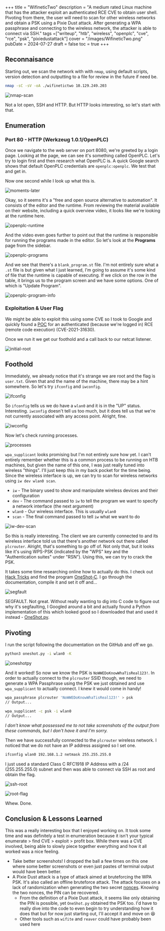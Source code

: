 +++
title = "WifineticTwo"
description = "A medium rated Linux machine that has the attacker exploit an authenticated RCE CVE to obtain user shell. Pivoting from there, the user will need to scan for other wireless networks and obtain a PSK using a Pixie Dust attack. After generating a WPA passphrase and connecting to the wireless network, the attacker is able to connect via SSH."
tags =["writeup", "htb", "wireless", "openplc", "cve", "rce", "psk", "pixiedustattack"]
cover = "/images/WifineticTwo.png"
pubDate = 2024-07-27
draft = false
toc = true
+++

## Reconnaisance

Starting out, we scan the network with with `nmap`, using default scripts, version detection and outputting to a file for review in the future if need be.

```bash
nmap -sC -sV -oA ./wifinetictwo 10.129.249.203
```

![nmap-scan](/images/wifinetictwo-nmap.webp)

Not a lot open, SSH and HTTP. But HTTP looks interesting, so let's start with that.

## Enumeration

### Port 80 - HTTP (Werkzeug 1.0.1/OpenPLC)

Once we navigate to the web server on port 8080, we're greeted by a login page. Looking at the page, we can see it's something called OpenPLC. Let's try to login first and then research what OpenPLC is. A quick Google search shows that default OpenPLC credentials are `openplc:openplc`. We test that and get in.

Now one second while I look up what this is.

![moments-later](/images/a-few-moments-later.webp)

Okay, so it seems it's a "free and open source alternative to automation". It consists of the editor and the runtime. From reviewing the material available on their website, including a quick overview video, it looks like we're looking at the runtime here.

![openplc-runtime](/images/wifinetictwo-80-web-dashboard.webp)

And the video even goes further to point out that the runtime is responsible for running the programs made in the editor. So let's look at the **Programs** page from the sidebar.

![openplc-programs](/images/wifinetictwo-80-dashboard-programs.webp)

And we see that there's a `blank_program.st` file. I'm not entirely sure what a `.st` file is but given what I just learned, I'm going to assume it's some kind of file that the runtime is capable of executing. If we click on the row in the table, it brings us to the program screen and we have some options. One of which is "Update Program".

![openplc-program-info](/images/wifinetictwo-80-program-info.webp)

### Exploitation & User Flag

We might be able to exploit this using some CVE so I took to Google and quickly found a [POC](https://github.com/thewhiteh4t/cve-2021-31630) for an authenticated (because we're logged in) RCE (remote code execution) (CVE-2021-31630).

Once we run it we get our foothold and a call back to our netcat listener.

![initial-root](/images/wifinetictwo-user-flag.webp)

## Foothold

Immediately, we already notice that it's strange we are root and the flag is `user.txt`. Given that and the name of the machine, there may be a hint somewhere. So let's try `ifconfig` and `iwconfig`.

![ifconfig](/images/wifinetictwo-ifconfig.webp)

So `ifconfig` tells us we do have a `wlan0` and it is in the "UP" status. Interesting. `iwconfig` doesn't tell us too much, but it does tell us that we're not currently associated with any access point. Alright, fine.

![iwconfig](/images/wifinetictwo-iwconfig.webp)

Now let's check running processes.

![processes](/images/wifinetictwo-processes.webp)

`wpa_supplicant` looks promising but I'm not entirely sure how yet. I can't entirely remember whether this is a common process to be running on HTB machines, but given the name of this one, I was just really tuned into wireless "things". I'll just keep this in my back pocket for the time being. Since the wireless interface is up, we can try to scan for wireless networks using `iw dev wlan0 scan`.

- `iw` - The binary used to show and manipulate wireless devices and their configuration
- `dev` - The command passed to `iw` to tell the program we want to specify a network interface (the next argument)
- `wlan0` - Our wireless interface. This is usually `wlan0`
- `scan` - The final command passed to tell `iw` what we want to do

![iw-dev-scan](/images/wifinetictwo-iw-dev-scan.webp)

So this is really interesting. The client we are currently connected to and its wireless interface told us that there's another network out there called `plcrouter`. Alright, that's something to go off of. Not only that, but it looks like it's using WPS-PSK (indicated by the "WPS" key and the "Authentication suites" under "RSN"). Using this, we can try to crack the PSK.

It takes some time researching online how to actually do this. I check out [Hack Tricks](https://book.hacktricks.xyz/generic-methodologies-and-resources/pentesting-wifi#wps-bruteforce) and find the program [OneShot-C](https://github.com/nikita-yfh/OneShot-C). I go through the documentation, compile it and set it off and...

![segfault](/images/wifinetictwo-oneshot-c-segfault.webp)

SEGFAULT. Not great. Without really wanting to dig into C code to figure out why it's segfaulting, I Googled around a bit and actually found a Python implementation of this which looked good so I downloaded that and used it instead - [OneShot.py](https://github.com/kimocoder/OneShot).

## Pivoting

I run the script following the documentation on the GitHub and off we go.

```bash
python3 oneshot.py -i wlan0 -K
```

![oneshotpy](/images/wifinetictwo-oneshotpy-success.webp)

And it worked! So now we know the PSK is `NoWWEDoKnowWhaTisReal123!`. In order to actually connect to the `plcrouter` SSID though, we need to generate a WPA Passphrase using the PSK we just obtained and use `wpa_supplicant` to actually connect. I knew it would come in handy!

```bash
wpa_passphrase plcrouter 'NoWWEDoKnowWhaTisReal123!' > psk
// Output...

wpa_supplicant -c psk -i wlan0
// Output...
```

_I don't know what possessed me to not take screenshots of the output from these commands, but I don't have it and I'm sorry._

Then we have successfully connected to the `plcrouter` wireless network. I noticed that we do not have an IP address assigned so I set one.

```bash
ifconfig wlan0 192.168.1.2 netmask 255.255.255.0
```

I just used a standard Class C RFC1918 IP Address with a /24 (255.255.255.0) subnet and then was able to connect via SSH as root and obtain the flag.

![ssh-root](/images/wifinetictwo-ssh-root.webp)

![root-flag](/images/wifinetictwo-root-flag.webp)

Whew. Done.

## Conclusion & Lessons Learned

This was a really interesting box that I enjoyed working on. It took some time and was definitely a test in enumeration because it isn't your typical enumerate > find CVE > exploit > profit box. While there was a CVE involved, being able to slowly piece together everything and how it all worked was a nice feeling.

- Take better screenshots! I dropped the ball a few times on this one where some better screenshots or even just pastes of terminal output would have been better.
- A Pixie Dust attack is a type of attack aimed at bruteforcing the WPA PSK. It's also called an offline bruteforce attack. The attack focuses on a lack of randomization when generating the two secret [nonces](https://en.wikipedia.org/wiki/Cryptographic_nonce). Knowing the two nonces, the PIN can be recovered.
  - From the definition of a Pixie Dust attack, it seems like only obtaining the PIN is possible, yet `OneShot.py` obtained the PSK too. I'd have to really dive into the code to even begin to try understanding how it does that but for now just starting out, I'll accept it and move on 😆
  - Other tools such as `wifite` and `reaver` could have probably been used here

